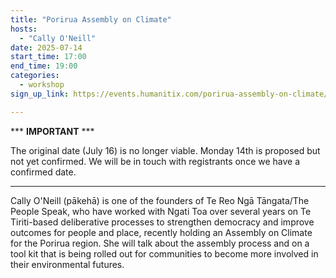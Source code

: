 ```yaml
---
title: "Porirua Assembly on Climate"
hosts:
  - "Cally O'Neill"
date: 2025-07-14
start_time: 17:00
end_time: 19:00
categories:
  - workshop
sign_up_link: https://events.humanitix.com/porirua-assembly-on-climate/tickets

---
```


*** **IMPORTANT** *** 

The original date (July 16) is no longer viable. Monday 14th is proposed but not yet confirmed. 
We will be in touch with registrants once we have a confirmed date.
*****************

Cally O'Neill (pākehā) is one of the founders of Te Reo Ngā Tāngata/The People
Speak, who have worked with Ngati Toa over several years on Te Tiriti-based
deliberative processes to strengthen democracy and improve outcomes for people
and place, recently holding an Assembly on Climate for the Porirua region.
She will talk about the assembly process and on a tool kit that is being rolled
out for communities to become more involved in their environmental futures.
